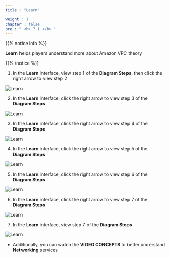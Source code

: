 ```yaml
---
title : "Learn"

weight : 1
chapter : false
pre : " <b> 7.1 </b> "
---
```


{{% notice info %}}

**Learn** helps players understand more about Amazon VPC theory

{{% /notice %}}

1. In the **Learn** interface, view step 1 of the **Diagram Steps**, then click the right arrow to view step 2

![Learn](/images/7-vpc/7.1-learn/1-learn.png)

2. In the **Learn** interface, click the right arrow to view step 3 of the **Diagram Steps**

![Learn](/images/7-vpc/7.1-learn/2-learn.png)

3. In the **Learn** interface, click the right arrow to view step 4 of the **Diagram Steps**

![Learn](/images/7-vpc/7.1-learn/3-learn.png)

4. In the **Learn** interface, click the right arrow to view step 5 of the **Diagram Steps**

![Learn](/images/7-vpc/7.1-learn/4-learn.png)

5. In the **Learn** interface, click the right arrow to view step 6 of the **Diagram Steps**
   
![Learn](/images/7-vpc/7.1-learn/5-learn.png)

6. In the **Learn** interface, click the right arrow to view step 7 of the **Diagram Steps**

![Learn](/images/7-vpc/7.1-learn/6-learn.png)

7. In the **Learn** interface, view step 7 of the **Diagram Steps**

![Learn](/images/7-vpc/7.1-learn/7-learn.png)

- Additionally, you can watch the **VIDEO CONCEPTS** to better understand **Networking** services
